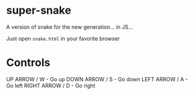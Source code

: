 # super-snake
A version of snake for the new generation... in JS...

Just open `snake.html` in your favorite browser

# Controls
UP ARROW / W - Go up
DOWN ARROW / S - Go down
LEFT ARROW / A - Go left
RIGHT ARROW / D - Go right
